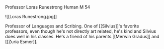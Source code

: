 Professor Loras Runestrong 
Human M 54 

![[Loras Runestrong.jpg]]

Professor of Languages and Scribing. One of [[Silvius]]'s favorite professors, even though he's not directly art related, he's kind and Silvius does well in his classes. He's a friend of his parents [[Merwin Gradus]] and [[Zuria Esmer]].


